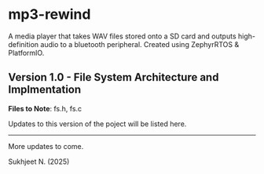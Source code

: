# mp3-rewind
A media player that takes WAV files stored onto a SD card and outputs high-definition audio to a bluetooth peripheral. Created using ZephyrRTOS & PlatformIO. 

## Version 1.0 - File System Architecture and Implmentation

**Files to Note**: fs.h, fs.c

Updates to this version of the poject will be listed here.

-------

More updates to come. 

Sukhjeet N. (2025)
